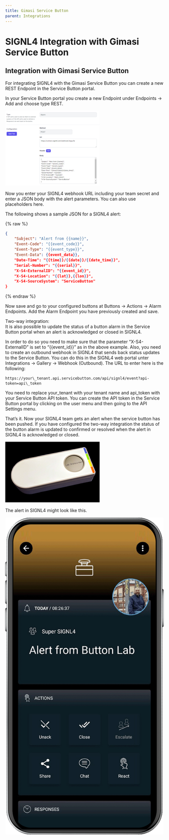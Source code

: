 ```yaml
---
title: Gimasi Service Button
parent: Integrations
---
```


# SIGNL4 Integration with Gimasi Service Button

## Integration with Gimasi Service Button

For integrating SIGNL4 with the Gimasi Service Button you can create a new REST Endpoint in the Service Button portal.

In your Service Button portal you create a new Endpoint under Endpoints -> Add and choose type REST.

![Gimasi Endpoint](gimasi-endpoint.png)

Now you enter your SIGNL4 webhook URL including your team secret and enter a JSON body with the alert parameters. You can also use placeholders here.

The following shows a sample JSON for a SIGNL4 alert:

{% raw %}
```json
{
    "Subject": "Alert from {{name}}",
    "Event-Code": "{{event_code}}",
    "Event-Type": "{{event_type}}",
    "Event-Data": {{event_data}},
    "Date-Time": "{{time}}/{{date}}/{{date_time}}",
    "Serial-Number": "{{serial}}",
    "X-S4-ExternalID": "{{event_id}}",
    "X-S4-Location": "{{lat}},{{lon}}",
    "X-S4-SourceSystem": "ServiceButton"
}
```
{% endraw %}

Now save and go to your configured buttons at Buttons -> Actions -> Alarm Endpoints. Add the Alarm Endpoint you have previously created and save.

Two-way integration:  
It is also possible to update the status of a button alarm in the Service Button portal when an alert is acknowledged or closed in SIGNL4.

In order to do so you need to make sure that the parameter “X-S4-ExternalID” is set to “{{event\_id}}” as in the above example. Also, you need to create an outbound webhook in SIGNL4 that sends back status updates to the Service Button. You can do this in the SIGNL4 web portal unter Integrations -> Gallery -> Webhook (Outbound). The URL to enter here is the following:

```
https://your\_tenant.api.servicebutton.com/api/signl4/event?api-token=api\_token
```

You need to replace your\_tenant with your tenant name and api\_token with your Service Button API token. You can create the API token in the Service Button portal by clicking on the user menu and then going to the API Settings menu.

That’s it. Now your SIGNL4 team gets an alert when the service button has been pushed. If you have configured the two-way integration the status of the button alarm is updated to confirmed or resolved when the alert in SIGNL4 is acknowledged or closed.

![service Button](service-button-signl4-alert.png)

The alert in SIGNL4 might look like this.

![SIGNL4 Alert](signl4-gimasi.png)
